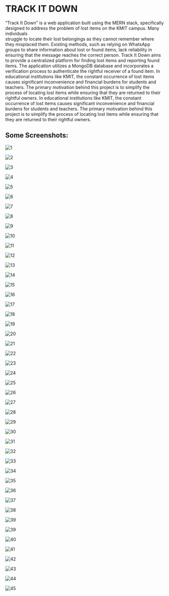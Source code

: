 #   TRACK IT DOWN
“Track It Down” is a web application built using the MERN stack, specifically designed to address the problem of lost items on the KMIT campus. Many individuals   
struggle to locate their lost belongings as they cannot remember where they misplaced 
them. Existing methods, such as relying on WhatsApp groups to share information about 
lost or found items, lack reliability in ensuring that the message reaches the correct 
person. Track It Down aims to provide a centralized platform for finding lost items and 
reporting found items. The application utilizes a MongoDB database and incorporates a 
verification process to authenticate the rightful receiver of a found item. 
 In educational institutions like KMIT, the constant occurrence of lost items 
causes significant inconvenience and financial burdens for students and teachers. The 
primary motivation behind this project is to simplify the process of locating lost items while 
ensuring that they are returned to their rightful owners. 
 In educational institutions like KMIT, the constant occurrence of lost items 
causes significant inconvenience and financial burdens for students and teachers. The 
primary motivation behind this project is to simplify the process of locating lost items while 
ensuring that they are returned to their rightful owners.

## Some Screenshots: 

![1](https://github.com/Shaik-Sohail-72/Track-It-Down/assets/106341416/ce34167d-fc14-44e5-9cd9-ad80f9795056)

![2](https://github.com/Shaik-Sohail-72/Track-It-Down/assets/106341416/cba18b6b-8128-4647-b3a8-8a2bbdefa1c1)

![3](https://github.com/Shaik-Sohail-72/Track-It-Down/assets/106341416/e9338c59-9149-484b-a0a9-45570a8e54bd)

![4](https://github.com/Shaik-Sohail-72/Track-It-Down/assets/106341416/cb519ff5-329b-4689-8484-ab592aa4d061)

![5](https://github.com/Shaik-Sohail-72/Track-It-Down/assets/106341416/b2b33407-e36b-42ca-92e2-4ab00c83718a)

![6](https://github.com/Shaik-Sohail-72/Track-It-Down/assets/106341416/f1290901-b6ab-4f7f-9a6b-5bf5791c85ee)

![7](https://github.com/Shaik-Sohail-72/Track-It-Down/assets/106341416/0246da73-781d-414f-9a93-2c8efb55d9bc)

![8](https://github.com/Shaik-Sohail-72/Track-It-Down/assets/106341416/1ba6c343-1b8f-4464-9214-cc1262460c51)

![9](https://github.com/Shaik-Sohail-72/Track-It-Down/assets/106341416/79157c30-1785-43da-bcbd-5e5eb0a37368)

![10](https://github.com/Shaik-Sohail-72/Track-It-Down/assets/106341416/de2b3e51-1d3f-4af8-a3a1-982461c60d83)

![11](https://github.com/Shaik-Sohail-72/Track-It-Down/assets/106341416/ab4dfdd5-310f-47c3-a283-f0f7f9b50aeb)

![12](https://github.com/Shaik-Sohail-72/Track-It-Down/assets/106341416/eaf77a0b-dede-4a27-bd6b-24146b005551)

![13](https://github.com/Shaik-Sohail-72/Track-It-Down/assets/106341416/f2d7b735-7734-4c89-a9c8-65e5f3491b50)

![14](https://github.com/Shaik-Sohail-72/Track-It-Down/assets/106341416/e559363a-c854-4fb6-923e-d3433bcfdb3c)

![15](https://github.com/Shaik-Sohail-72/Track-It-Down/assets/106341416/90627601-b04a-495e-84fd-cfca77a4d94b)

![16](https://github.com/Shaik-Sohail-72/Track-It-Down/assets/106341416/0d3075ee-d3d4-4085-aed4-fb0e69eb7931)

![17](https://github.com/Shaik-Sohail-72/Track-It-Down/assets/106341416/f5c722dd-7651-4e58-ab88-f7fa24048173)

![18](https://github.com/Shaik-Sohail-72/Track-It-Down/assets/106341416/50b9c985-b9f0-4eaa-b3f7-0a3820a73869)

![19](https://github.com/Shaik-Sohail-72/Track-It-Down/assets/106341416/626e800e-f430-49ac-baa9-c1bddb6a1c91)

![20](https://github.com/Shaik-Sohail-72/Track-It-Down/assets/106341416/1339ee5b-03c2-4a5b-ac07-ae5577c70394)

![21](https://github.com/Shaik-Sohail-72/Track-It-Down/assets/106341416/b002746e-b92c-4931-9c91-8abcd8dcef7c)

![22](https://github.com/Shaik-Sohail-72/Track-It-Down/assets/106341416/161a796c-7e85-42ee-a86d-25cffc3e2373)

![23](https://github.com/Shaik-Sohail-72/Track-It-Down/assets/106341416/bdc5c620-d594-4780-9498-6c7f32fd1a7e)

![24](https://github.com/Shaik-Sohail-72/Track-It-Down/assets/106341416/27ec1e3d-47a2-4908-bdc3-df425738bd05)

![25](https://github.com/Shaik-Sohail-72/Track-It-Down/assets/106341416/30cad860-f69c-45dd-9e8b-7f4865031c9d)

![26](https://github.com/Shaik-Sohail-72/Track-It-Down/assets/106341416/8e8ee5c7-4027-41ea-a800-a9fc5000e169)

![27](https://github.com/Shaik-Sohail-72/Track-It-Down/assets/106341416/f3110808-542f-4c88-b05f-369bea3968ae)

![28](https://github.com/Shaik-Sohail-72/Track-It-Down/assets/106341416/c337401e-a779-4a24-bfa2-e9836bd58492)

![29](https://github.com/Shaik-Sohail-72/Track-It-Down/assets/106341416/f4715c1d-e1a2-4f24-906a-3a8378477224)

![30](https://github.com/Shaik-Sohail-72/Track-It-Down/assets/106341416/12b68bb7-3b86-4bff-8115-5bf3a92b21ff)

![31](https://github.com/Shaik-Sohail-72/Track-It-Down/assets/106341416/56430826-0ec0-4333-be18-43b706cd78ee)

![32](https://github.com/Shaik-Sohail-72/Track-It-Down/assets/106341416/98488267-6a1d-44e4-9ac5-d18cd002b5e0)

![33](https://github.com/Shaik-Sohail-72/Track-It-Down/assets/106341416/a3534eb1-44c7-4d10-adb4-3f9873fa44d0)

![34](https://github.com/Shaik-Sohail-72/Track-It-Down/assets/106341416/6f11c30d-bf1a-4bbd-a126-68eb3484d1c9)

![35](https://github.com/Shaik-Sohail-72/Track-It-Down/assets/106341416/6ca1858e-fc30-4268-9a48-a6a0eab5fda3)

![36](https://github.com/Shaik-Sohail-72/Track-It-Down/assets/106341416/e5b9d8ad-3e02-4014-a3ed-0f05bfbe70ad)

![37](https://github.com/Shaik-Sohail-72/Track-It-Down/assets/106341416/14202232-e029-442c-b79c-9e748777fea8)

![38](https://github.com/Shaik-Sohail-72/Track-It-Down/assets/106341416/5a05b415-d81c-4f7e-b792-3a96d6d7383b)

![39](https://github.com/Shaik-Sohail-72/Track-It-Down/assets/106341416/1885a0f9-9ec1-4ce8-b382-80b2b7f43dba)

![39](https://github.com/Shaik-Sohail-72/Track-It-Down/assets/106341416/12d09053-9127-4482-aee7-8d43f388084b)

![40](https://github.com/Shaik-Sohail-72/Track-It-Down/assets/106341416/e70a4e3f-4492-4932-b387-f16575d7c2d9)

![41](https://github.com/Shaik-Sohail-72/Track-It-Down/assets/106341416/11053283-a166-4a66-b0e0-8dc15e65c8dd)

![42](https://github.com/Shaik-Sohail-72/Track-It-Down/assets/106341416/6c204b91-cdfc-4079-a288-9f6c2ea426a3)

![43](https://github.com/Shaik-Sohail-72/Track-It-Down/assets/106341416/9f407fc0-b3a7-46be-aec2-d92792c7ebc1)

![44](https://github.com/Shaik-Sohail-72/Track-It-Down/assets/106341416/1eb0d522-df0b-4a97-a921-12006ef7aa40)

![45](https://github.com/Shaik-Sohail-72/Track-It-Down/assets/106341416/c932185e-0a06-4759-91ff-2a22f218765b)
